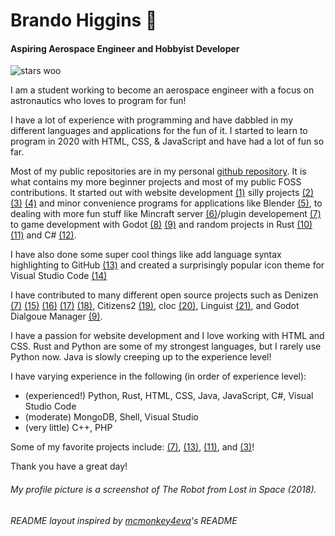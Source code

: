 # Brando Higgins 🚀
#### Aspiring Aerospace Engineer and Hobbyist Developer

![stars woo](https://github.com/brandoinspace/brandoinspace/assets/153570756/734042a2-1271-473b-a0d0-5afe2ae21908)

I am a student working to become an aerospace engineer with a focus on astronautics who loves to program for fun!

I have a lot of experience with programming and have dabbled in my different languages and applications for the fun of it. I started to learn to program in 2020 with HTML, CSS, & JavaScript and have had a lot of fun so far.

Most of my public repositories are in my personal [github repository](https://github.com/BreadcrumbIsTaken). It is what contains my more beginner projects and most of my public FOSS contributions. It started out with website development [(1)](https://github.com/BreadcrumbIsTaken/old.breadcrumb.fun) silly projects [(2)](https://github.com/BreadcrumbIsTaken/SpamThingPython) [(3)](https://github.com/BreadcrumbIsTaken/RootbeerSSG) [(4)](https://github.com/BreadcrumbIsTaken/RootbeerSSG-Plugins) and minor convenience programs for applications like Blender [(5)](https://github.com/BreadcrumbIsTaken/MCSkinerBoi), to dealing with more fun stuff like Mincraft server [(6)](https://github.com/BreadcrumbIsTaken/BreadVibesMC)/plugin developement [(7)](https://github.com/DenizenScript/Denizen) to game development with Godot [(8)](https://github.com/BreadcrumbIsTaken/GDYarn) [(9)](https://github.com/nathanhoad/godot_dialogue_manager) and random projects in Rust [(10)](https://github.com/BreadcrumbIsTaken/mcgen) [(11)](https://github.com/brandoinspace/quick_trim) and C# [(12)](https://github.com/BreadcrumbIsTaken/TicTacToe).

I have also done some super cool things like add language syntax highlighting to GitHub [(13)](https://github.com/DenizenScript/denizenscript-grammar) and created a surprisingly popular icon theme for Visual Studio Code [(14)](https://github.com/BreadcrumbIsTaken/wobbly-icon-theme)

I have contributed to many different open source projects such as Denizen [(7)](https://github.com/DenizenScript/Denizen) [(15)](https://github.com/DenizenScript/Denizen-Core) [(16)](https://github.com/DenizenScript/dDiscordBot) [(17)](https://github.com/DenizenScript/Clientizen) [(18)](https://github.com/DenizenScript/Depenizen), Citizens2 [(19)](https://github.com/CitizensDev/Citizens), cloc [(20)](https://github.com/AlDanial/cloc), Linguist [(21)](https://github.com/github-linguist/linguist), and Godot Dialgoue Manager [(9)](https://github.com/nathanhoad/godot_dialogue_manager).

I have a passion for website development and I love working with HTML and CSS. Rust and Python are some of my strongest languages, but I rarely use Python now. Java is slowly creeping up to the experience level!

I have varying experience in the following (in order of experience level):
- (experienced!) Python, Rust, HTML, CSS, Java, JavaScript, C#, Visual Studio Code
- (moderate) MongoDB, Shell, Visual Studio
- (very little) C++, PHP

Some of my favorite projects include: [(7)](https://github.com/DenizenScript/Denizen), [(13)](https://github.com/DenizenScript/denizenscript-grammar), [(11)](https://github.com/brandoinspace/quick_trim), and [(3)](https://github.com/BreadcrumbIsTaken/RootbeerSSG)!

Thank you have a great day!

###### My profile picture is a screenshot of The Robot from Lost in Space (2018).
###### README layout inspired by [mcmonkey4eva](https://github.com/mcmonkey4eva)'s README

